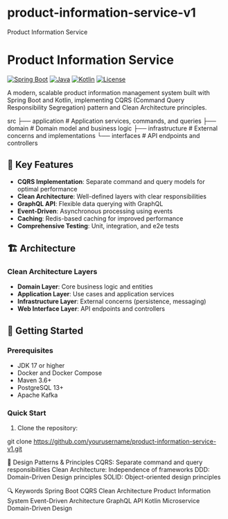 # product-information-service-v1
Product Information Service

# Product Information Service

[![Spring Boot](https://img.shields.io/badge/Spring%20Boot-3.4.1-brightgreen.svg)](https://spring.io/projects/spring-boot)
[![Java](https://img.shields.io/badge/Java-17-orange.svg)](https://www.oracle.com/java/)
[![Kotlin](https://img.shields.io/badge/Kotlin-1.9.25-purple.svg)](https://kotlinlang.org)
[![License](https://img.shields.io/badge/License-MIT-blue.svg)](LICENSE)

A modern, scalable product information management system built with Spring Boot and Kotlin, implementing CQRS (Command Query Responsibility Segregation) pattern and Clean Architecture principles.

src ├── application # Application services, commands, and queries ├── domain # Domain model and business logic ├── infrastructure # External concerns and implementations └── interfaces # API endpoints and controllers

## 🎯 Key Features

- **CQRS Implementation**: Separate command and query models for optimal performance
- **Clean Architecture**: Well-defined layers with clear responsibilities
- **GraphQL API**: Flexible data querying with GraphQL
- **Event-Driven**: Asynchronous processing using events
- **Caching**: Redis-based caching for improved performance
- **Comprehensive Testing**: Unit, integration, and e2e tests

## 🏗 Architecture

### Clean Architecture Layers

- **Domain Layer**: Core business logic and entities
- **Application Layer**: Use cases and application services
- **Infrastructure Layer**: External concerns (persistence, messaging)
- **Web Interface Layer**: API endpoints and controllers

## 🚀 Getting Started

### Prerequisites

- JDK 17 or higher
- Docker and Docker Compose
- Maven 3.6+
- PostgreSQL 13+
- Apache Kafka

### Quick Start

1. Clone the repository:

git clone https://github.com/yourusername/product-information-service-v1.git

🎯 Design Patterns & Principles
CQRS: Separate command and query responsibilities
Clean Architecture: Independence of frameworks
DDD: Domain-Driven Design principles
SOLID: Object-oriented design principles

🔍 Keywords
Spring Boot CQRS
Clean Architecture
Product Information System
Event-Driven Architecture
GraphQL API
Kotlin Microservice
Domain-Driven Design


